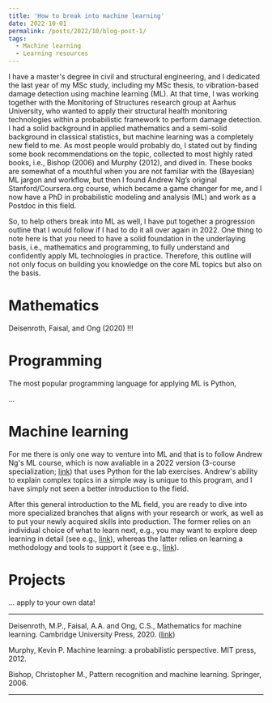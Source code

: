 ```yaml
---
title: 'How to break into machine learning'
date: 2022-10-01
permalink: /posts/2022/10/blog-post-1/
tags:
  - Machine learning 
  - Learning resources
---
```


I have a master's degree in civil and structural engineering, and I dedicated the last year of my MSc study, including my MSc thesis, to vibration-based damage detection using machine learning (ML). At that time, I was working together with the Monitoring of Structures research group at Aarhus University, who wanted to apply their structural health monitoring technologies within a probabilistic framework to perform damage detection. I had a solid background in applied mathematics and a semi-solid background in classical statistics, but machine learning was a completely new field to me. As most people would probably do, I stated out by finding some book recommendations on the topic, collected to most highly rated books, i.e., Bishop (2006) and Murphy (2012), and dived in. These books are somewhat of a mouthful when you are not familiar with the (Bayesian) ML jargon and workflow, but then I found Andrew Ng’s original Stanford/Coursera.org course, which became a game changer for me, and I now have a PhD in probabilistic modeling and analysis (ML) and work as a Postdoc in this field.

So, to help others break into ML as well, I have put together a progression outline that I would follow if I had to do it all over again in 2022. One thing to note here is that you need to have a solid foundation in the underlaying basis, i.e., mathematics and programming, to fully understand and confidently apply ML technologies in practice. Therefore, this outline will not only focus on building you knowledge on the core ML topics but also on the basis.

Mathematics
======

Deisenroth, Faisal, and Ong (2020) !!!

Programming
======

The most popular programming language for applying ML is Python, 

...

Machine learning
======

For me there is only one way to venture into ML and that is to follow Andrew Ng's ML course, which is now avaliable in a 2022 version (3-course specialization; [link](https://www.coursera.org/specializations/machine-learning-introduction?)) that uses Python for the lab exercises. Andrew's ability to explain complex topics in a simple way is unique to this program, and I have simply not seen a better introduction to the field.

After this general introduction to the ML field, you are ready to dive into more specialized branches that aligns with your research or work, as well as to put your newly acquired skills into production. The former relies on an individual choice of what to learn next, e.g., you may want to explore deep learning in detail (see e.g., [link](https://www.coursera.org/specializations/deep-learning)), whereas the latter relies on learning a methodology and tools to support it (see e.g., [link](https://www.coursera.org/professional-certificates/ibm-data-science)).

Projects
======

... apply to your own data!

--------------------------------------

Deisenroth, M.P., Faisal, A.A. and Ong, C.S., Mathematics for machine learning. Cambridge University Press, 2020. ([link](https://mml-book.github.io/))

Murphy, Kevin P. Machine learning: a probabilistic perspective. MIT press, 2012.

Bishop, Christopher M., Pattern recognition and machine learning. Springer, 2006.

--------------------------------------
